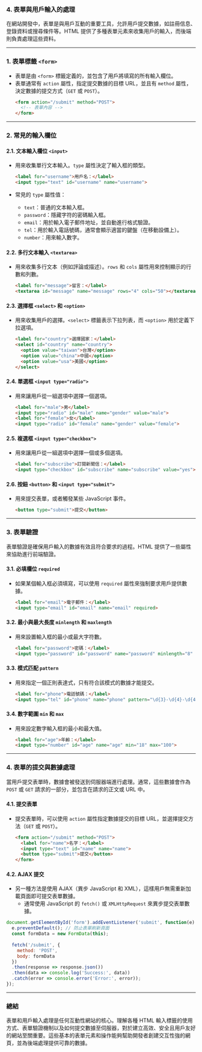 ### 4. **表單與用戶輸入的處理**

在網站開發中，表單是與用戶互動的重要工具，允許用戶提交數據，如註冊信息、登錄資料或搜尋條件等。HTML 提供了多種表單元素來收集用戶的輸入，而後端則負責處理這些資料。

---

### 1. **表單標籤 `<form>`**

- 表單是由 `<form>` 標籤定義的，並包含了用戶將填寫的所有輸入欄位。
- 表單通常有 `action` 屬性，指定提交數據的目標 URL，並且有 `method` 屬性，決定數據的提交方式（`GET` 或 `POST`）。
  ```html
  <form action="/submit" method="POST">
    <!-- 表單內容 -->
  </form>
  ```

---

### 2. **常見的輸入欄位**

#### 2.1. **文本輸入欄位 `<input>`**
- 用來收集單行文本輸入。`type` 屬性決定了輸入框的類型。
  ```html
  <label for="username">用戶名：</label>
  <input type="text" id="username" name="username">
  ```

- 常見的 `type` 屬性值：
  - `text`：普通的文本輸入框。
  - `password`：隱藏字符的密碼輸入框。
  - `email`：用於輸入電子郵件地址，並自動進行格式驗證。
  - `tel`：用於輸入電話號碼，通常會顯示適當的鍵盤（在移動設備上）。
  - `number`：用來輸入數字。

#### 2.2. **多行文本輸入 `<textarea>`**
- 用來收集多行文本（例如評論或描述）。`rows` 和 `cols` 屬性用來控制顯示的行數和列數。
  ```html
  <label for="message">留言：</label>
  <textarea id="message" name="message" rows="4" cols="50"></textarea>
  ```

#### 2.3. **選擇框 `<select>` 和 `<option>`**
- 用來收集用戶的選擇。`<select>` 標籤表示下拉列表，而 `<option>` 用於定義下拉選項。
  ```html
  <label for="country">選擇國家：</label>
  <select id="country" name="country">
    <option value="taiwan">台灣</option>
    <option value="china">中國</option>
    <option value="usa">美國</option>
  </select>
  ```

#### 2.4. **單選框 `<input type="radio">`**
- 用來讓用戶從一組選項中選擇一個選項。
  ```html
  <label for="male">男</label>
  <input type="radio" id="male" name="gender" value="male">
  <label for="female">女</label>
  <input type="radio" id="female" name="gender" value="female">
  ```

#### 2.5. **複選框 `<input type="checkbox">`**
- 用來讓用戶從一組選項中選擇一個或多個選項。
  ```html
  <label for="subscribe">訂閱新聞信：</label>
  <input type="checkbox" id="subscribe" name="subscribe" value="yes">
  ```

#### 2.6. **按鈕 `<button>` 和 `<input type="submit">`**
- 用來提交表單，或者觸發某些 JavaScript 事件。
  ```html
  <button type="submit">提交</button>
  ```

---

### 3. **表單驗證**

表單驗證是確保用戶輸入的數據有效且符合要求的過程。HTML 提供了一些屬性來協助進行前端驗證。

#### 3.1. **必填欄位 `required`**
- 如果某個輸入框必須填寫，可以使用 `required` 屬性來強制要求用戶提供數據。
  ```html
  <label for="email">電子郵件：</label>
  <input type="email" id="email" name="email" required>
  ```

#### 3.2. **最小與最大長度 `minlength` 和 `maxlength`**
- 用來設置輸入框的最小或最大字符數。
  ```html
  <label for="password">密碼：</label>
  <input type="password" id="password" name="password" minlength="8" maxlength="16" required>
  ```

#### 3.3. **模式匹配 `pattern`**
- 用來指定一個正則表達式，只有符合該模式的數據才能提交。
  ```html
  <label for="phone">電話號碼：</label>
  <input type="tel" id="phone" name="phone" pattern="\d{3}-\d{4}-\d{4}" required>
  ```

#### 3.4. **數字範圍 `min` 和 `max`**
- 用來設定數字輸入框的最小和最大值。
  ```html
  <label for="age">年齡：</label>
  <input type="number" id="age" name="age" min="18" max="100">
  ```

---

### 4. **表單的提交與數據處理**

當用戶提交表單時，數據會被發送到伺服器端進行處理。通常，這些數據會作為 `POST` 或 `GET` 請求的一部分，並包含在請求的正文或 URL 中。

#### 4.1. **提交表單**
- 提交表單時，可以使用 `action` 屬性指定數據提交的目標 URL，並選擇提交方法（`GET` 或 `POST`）。
  ```html
  <form action="/submit" method="POST">
    <label for="name">名字：</label>
    <input type="text" id="name" name="name">
    <button type="submit">提交</button>
  </form>
  ```

#### 4.2. **AJAX 提交**
- 另一種方法是使用 AJAX（異步 JavaScript 和 XML），這樣用戶無需重新加載頁面即可提交表單數據。
  - 通常使用 JavaScript 的 `fetch()` 或 `XMLHttpRequest` 來異步提交表單數據。

```javascript
document.getElementById('form').addEventListener('submit', function(e) {
  e.preventDefault(); // 防止表單刷新頁面
  const formData = new FormData(this);
  
  fetch('/submit', {
    method: 'POST',
    body: formData
  })
  .then(response => response.json())
  .then(data => console.log('Success:', data))
  .catch(error => console.error('Error:', error));
});
```

---

### 總結

表單和用戶輸入處理是任何互動性網站的核心。理解各種 HTML 輸入標籤的使用方式、表單驗證機制以及如何提交數據至伺服器，對於建立高效、安全且用戶友好的網站至關重要。這些基本的表單元素和操作能夠幫助開發者創建交互性強的網頁，並為後端處理提供可靠的數據。